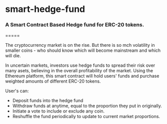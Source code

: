 # smart-hedge-fund
### A Smart Contract Based Hedge fund for ERC-20 tokens.

=====

The cryptocurrency market is on the rise. But there is so mch volatility in smaller coins - who should know which will become mainstream and which will die.

In uncertain markets, investors use hedge funds to spread their risk over many asets, believing in the overall profitability of the market. Using the Ethereum platform, this smart contract will hold users' funds and purchase weighted amounts of different ERC-20 tokens. 

User's can:

- Deposit funds into the hedge fund
- Withdraw funds at anytime, equal to the proportion they put in originally. 
- Initiate a vote to include or exclude any coin.
- Reshuffle the fund periodically to update to current market proportions.